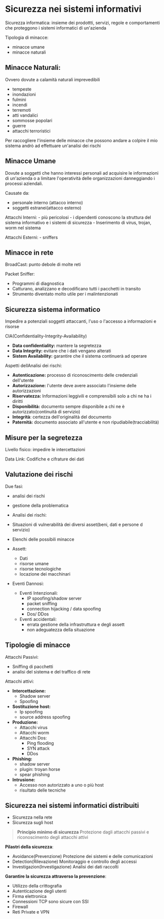 # Sicurezza nei sistemi informativi

Sicurezza informatica:  insieme dei prodottti, servizi, regole e comportamenti che proteggono i sistemi informatici di un'azienda

Tipologia di minacce:
- minacce umane
- minacce naturali

## Minacce Naturali: 

Ovvero dovute a calamità naturali imprevedibili
- tempeste 
- inondazioni
- fulmini
- incendi
- terremoti
- atti vandalici
- sommosse popolari
- guerre
- attacchi terroristici

Per raccogliere l'insieme delle minacce che possono andare a colpire il mio sistema andrò ad effettuare un'analisi dei rischi  

## Minacce Umane

Dovute a soggetti che hanno interessi personali ad acquisire le informazioni di un'azienda o a limitare l'operatività delle organizzazioni danneggiando i processi aziendali.

Causate da:
- personale interno (attacco interno)
- soggetti estranei(attacco esterno)

Attacchi Interni:
	- più pericolosi
	- i dipendenti conoscono la struttura del sistema informativo e i sistemi di sicurezza
	- Inserimento di virus, trojan, worm nel sistema

Attacchi Esterni:
	- sniffers

## Minacce in rete

BroadCast: punto debole di molte reti

Packet Sniffer:
- Programmi di diagnostica
- Catturano, analizzano e decodificano tutti i pacchetti in transito
- Strumento diventato molto utile per i malintenzionati

## Sicurezza sistema informatico 

Impedire a potenziali soggetti attaccanti, l'uso o l'accesso a informazioni e risorse

CIA(Confidentiality-Integrity-Availability)
- **Data confidentiality:** mantere la segretezza
- **Data Integrity:** evitare che i dati vengano alterati
- **Sistem Availability:** garantire che il sistema continuerà ad operare

Aspetti dellAnalisi dei rischi:
- **Autenticazione:** processo di riconoscimento delle credenziali dell'utente
- **Autorizzazione:** l'utente deve avere associato l'insieme delle autorizzazioni
- **Riservatezza:** Informazioni leggivili e comprensibili solo a chi ne ha i diritti
- **Disponibilità:** documento sempre disponibile a chi ne è autorizzato(continuità di servizio)
- **Integrità**: certezza dell'originalità del documento
- **Paternità:** documento associato all'utente e non ripudiabile(tracciabilità)

## Misure per la segretezza

Livello fisico: impedire le intercettazioni

Data Link: Codifiche e cifrature dei dati

## Valutazione dei rischi

Due fasi:
- analisi dei rischi
- gestione della problematica

- Analisi dei rischi:
- Situazioni di vulnerabilità dei diversi asset(beni, dati e persone d servizio)
- Elenchi delle possibili minacce
- Assett:
	- Dati
	- risorse umane
	- risorse tecnologiche
	- locazione dei macchinari

- Eventi Dannosi:
	- Eventi Intenzionali:
		- IP spoofing/shadow server
		- packet sniffing
		- connection hijacking / data spoofing
		- Dos/ DDos
	- Eventi accidentali:
		- errata gestione della infrastruttura e degli assett
		- non adeguatezza della situazione

## Tipologie di minacce

Attacchi Passivi:
- Sniffing di pacchetti
- analisi del sistema e del traffico di rete

Attacchi attivi:
- **Intercettazione:**
	- Shadow server
	- Spoofing
- **Sostituzione host:**
	- Ip spoofing
	- source address spoofing
- **Produzione:**
	- Attacchi virus
	- Attacchi worm
	- Attacchi Dos:
		- Ping flooding
		- SYN attack
		- DDos
- **Phishing:**
	- shadow server
	- plugin: troyan horse
	- spear phishing
- **Intrusione:**
	- Accesso non autorizzato a uno o più host
	- risultato delle tecniche

## Sicurezza nei sistemi informatici distribuiti

- Sicurezza nella rete
- Sicurezza sugli host

> **Principio minimo di sicurezza**
> Protezione dagli attacchi passivi e riconoscimento degli attacchi attivi

**Pilastri della sicurezza**:
- Avoidance(Prevenzione)
Protezione dei sistemi e delle comunicazioni
- Detection(Rilevazione)
Monitoraggio e controllo degli accessi
- Investigazion(Investigazione)
Analisi dei dati raccolti

**Garantire la sicurezza attraverso la prevenzione**:
- Utilizzo della crittografia
- Autenticazione degli utenti
- Firma elettronica
- Connessioni TCP sono sicure con SSl
- Firewall 
- Reti Private e VPN



<!--stackedit_data:
eyJoaXN0b3J5IjpbMjA2NjQyNTM3OSwzNDk3NDcyODUsLTEyMj
Y3NjU1MjksLTE4MjQ5NzQ5MTYsODE5NTI0OTAzLC0xMDY3NjI2
NDE0XX0=
-->